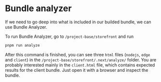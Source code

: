 # Bundle analyzer

If we need to go deep into what is included in our builded bundle, we can use Bundle Analyzer.

To run Bundle Analyzer, go to `/project-base/storefront` and run

```bash
pnpm run analyze
```

After this command is finished, you can see three `html` files (`nodejs`, `edge` and `client`) in the `/project-base/storefront/.next/analyze/` folder. You are probably interested mainly in the `client.html` file, which contains expected results for the client bundle. Just open it with a browser and inspect the bundle.

